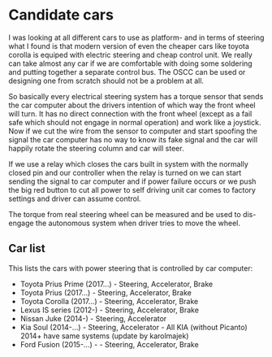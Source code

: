 # Candidate cars

I was looking at all different cars to use as platform- and in terms of steering what I found is that modern version of even 
the cheaper cars like toyota corolla is equiped with electric steering and cheap control unit. We really can take almost any 
car if we are comfortable with doing some soldering and putting together a separate control bus. The OSCC can be used or 
designing one from scratch should not be a problem at all.

So basically every electrical steering system has a torque sensor that sends the car computer about the drivers 
intention of which way the front wheel will turn. It has no direct connection with the front wheel (except as a fail safe 
which should not engage in normal operation) and work like a joystick. Now if we cut the wire from the sensor to computer 
and start spoofing the signal the car computer has no way to know its fake signal and the car will happily rotate the 
steering column and car will steer.

If we use a relay which closes the cars built in system with the normally closed pin and our controller when the relay is 
turned on we can start sending the signal to car computer and if power failure occurs or we push the big red button to cut 
all power to self driving unit car comes to factory settings and driver can assume control.

The torque from real steering wheel can be measured and be used to dis-engage the autonomous system when driver tries to 
move the wheel.

## Car list

This lists the cars with power steering that is controlled by car computer:

- Toyota Prius Prime (2017...) - Steering, Accelerator, Brake
- Toyota Prius (2017...) - Steering, Accelerator, Brake
- Toyota Corolla (2017...) - Steering, Accelerator, Brake
- Lexus IS series (2012-)  - Steering, Accelerator, Brake
- Nissan Juke (2014-) - Steering, Accelerator
- Kia Soul (2014-...) - Steering, Accelerator - All KIA (without Picanto) 2014+ have same systems (update by karolmajek)
- Ford Fusion (2015-...) - - Steering, Accelerator, Brake
